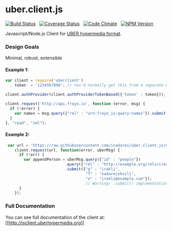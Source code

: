 uber.client.js
==============

[![Build Status](https://travis-ci.org/inadarei/uber.client.js.svg?branch=master)](https://travis-ci.org/inadarei/uber.client.js) &nbsp;
[![Coverage Status](https://coveralls.io/repos/inadarei/uber.client.js/badge.png?branch=master)](https://coveralls.io/r/inadarei/uber.client.js?branch=master) &nbsp;
[![Code Climate](https://codeclimate.com/github/inadarei/uber.client.js/badges/gpa.svg)](https://codeclimate.com/github/inadarei/uber.client.js) &nbsp;
[![NPM Version](https://img.shields.io/npm/v/uberclient.svg)](https://www.npmjs.org/package/uberclient) &nbsp;


Javascript/Node.js Client for [UBER hypermedia format](http://uberhypermedia.org).

### Design Goals
Minimal, robust, extensible

#### Example 1:

```javascript
var client = require('uberclient')
  , token  = '1234567890'; // You'd normally get this from a separate OAuth2 workflow

client.authProvider(client.authProviderTokenBased({'token' : token}));

client.request('http://api.froyo.io', function (error, msg) {
  if (!error) {
    var names = msg.query({"rel" : "urn:froyo_io:query:names"}).submit({"m" : "male"});
  }
}, "read", "xml");
```

#### Example 2:

```javascript
 var url = 'https://raw.githubusercontent.com/inadarei/uber.client.js/master/test/fixtures/uber-sample.json';
    client.request(url, function(error, uberMsg) {
      if (!err) {
        var appendPerson = uberMsg.query({"id" : "people"})
                          .query({"rel" : "http://example.org/rels/create"})
                          .submit({"g" : "irakli",
                                   "f" : "nadareishvili",
                                   "e" : "irakli@example.com"});
                                   // Warning: .submit() implementation is in progress.
      }
    });
```

### Full Documentation

You can see full documentation of the client at: [[http://jsclient.uberhypermedia.org]]